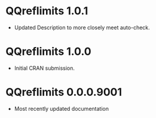 # QQreflimits 1.0.1

* Updated Description to more closely meet auto-check.

# QQreflimits 1.0.0

* Initial CRAN submission.

# QQreflimits 0.0.0.9001

* Most recently updated documentation
